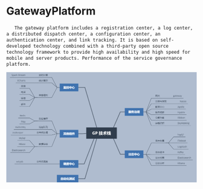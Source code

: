 # GatewayPlatform
       The gateway platform includes a registration center, a log center, a distributed dispatch center, a configuration center, an authentication center, and link tracking. It is based on self-developed technology combined with a third-party open source technology framework to provide high availability and high speed for mobile and server products. Performance of the service governance platform.
![GatewayPlatfrom.png](https://github.com/AngelYun/GatewayPlatform/blob/master/GatewayPlatfrom.png)
